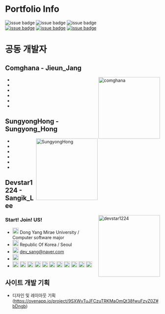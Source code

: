 


# Portfolio Info
![issue badge](https://img.shields.io/badge/Create%20At-2019%2F11%2F04-brightgreen)
![issue badge](https://img.shields.io/github/license/devstar1224/Collaboration_Portfolio)
![issue badge](https://img.shields.io/github/release/devstar1224/Collaboration_Portfolio.svg)
<br>
[![issue badge](https://img.shields.io/badge/Github-Jieun--Jang-black?logo=github)](https://github.com/comghana)
[![issue badge](https://img.shields.io/badge/Github-Sungyong--Hong-black?logo=github)](https://github.com/SungyongHong)
[![issue badge](https://img.shields.io/badge/Github-Sangik--Lee-black?logo=github)](https://github.com/devstar1224)


# 공동 개발자

## Comghana - Jieun_Jang
<img align ="right" src="https://avatars1.githubusercontent.com/u/46733911?s=460&v=4" height="200" width="200" alt="comghana">

- 
- 
- 
-
-
-

## SungyongHong - Sungyong_Hong
<img align="right" src="https://avatars3.githubusercontent.com/u/45868367?s=460&v=4" height="200" width="200" alt="SungyongHong">

- 
- 
- 
-
-
-

## Devstar1224 - Sangik_Lee
<img align="right" src="https://avatars1.githubusercontent.com/u/23352518?s=460&v=4" height="200" width="200" alt="devstar1224">

### Start! Join! US!

- <img src="https://simpleicons.org/icons/myspace.svg" height="20" width="20"> Dong Yang Mirae University / Computer software major
- <img src="https://simpleicons.org/icons/safari.svg" height="20" width="20"> Republic Of Korea / Seoul
- <img src="https://simpleicons.org/icons/minutemailer.svg" height="20" width="20"> dev_sang@naver.com
- <img src="https://simpleicons.org/icons/visualstudiocode.svg" height="20" width="20">
- <img src="https://simpleicons.org/icons/c.svg" height="20" width="20"> <img src="https://simpleicons.org/icons/java.svg" height="20" width="20"> <img src="https://simpleicons.org/icons/javascript.svg" height="20" width="20"> <img src="https://simpleicons.org/icons/linux.svg" height="20" width="20"> <img src="https://simpleicons.org/icons/html5.svg" height="20" width="20"> <img src="https://simpleicons.org/icons/node-dot-js.svg" height="20" width="20"> <img src="https://simpleicons.org/icons/mongodb.svg" height="20" width="20"> <img src="https://simpleicons.org/icons/python.svg" height="20" width="20"> <img src="https://simpleicons.org/icons/oracle.svg" height="20" width="20"> <img src="https://simpleicons.org/icons/mysql.svg" height="20" width="20"> <img src="https://simpleicons.org/icons/shell.svg" height="20" width="20">

## 사이트 개발 기획
- 디자인 및 레이아웃 기획 (https://ovenapp.io/project/9SXWvTuJFCzuTRKMaOmQt38fwuFzvZ0Z#bDngb)
